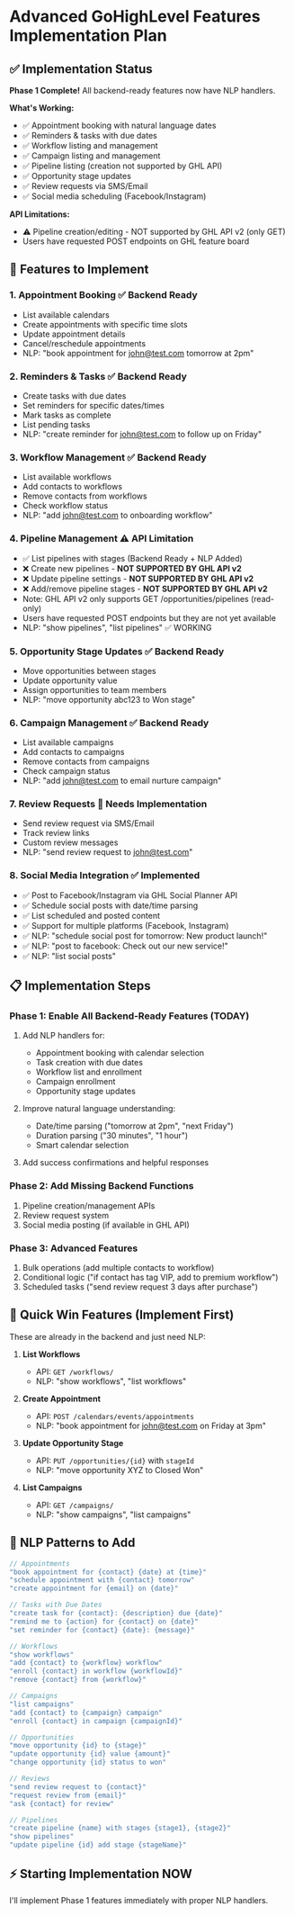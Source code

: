 # Advanced GoHighLevel Features Implementation Plan

## ✅ Implementation Status

**Phase 1 Complete!** All backend-ready features now have NLP handlers.

**What's Working:**
- ✅ Appointment booking with natural language dates
- ✅ Reminders & tasks with due dates
- ✅ Workflow listing and management
- ✅ Campaign listing and management
- ✅ Pipeline listing (creation not supported by GHL API)
- ✅ Opportunity stage updates
- ✅ Review requests via SMS/Email
- ✅ Social media scheduling (Facebook/Instagram)

**API Limitations:**
- ⚠️ Pipeline creation/editing - NOT supported by GHL API v2 (only GET)
- Users have requested POST endpoints on GHL feature board

## 🎯 Features to Implement

### 1. **Appointment Booking** ✅ Backend Ready
- List available calendars
- Create appointments with specific time slots
- Update appointment details
- Cancel/reschedule appointments
- NLP: "book appointment for john@test.com tomorrow at 2pm"

### 2. **Reminders & Tasks** ✅ Backend Ready
- Create tasks with due dates
- Set reminders for specific dates/times
- Mark tasks as complete
- List pending tasks
- NLP: "create reminder for john@test.com to follow up on Friday"

### 3. **Workflow Management** ✅ Backend Ready
- List available workflows
- Add contacts to workflows
- Remove contacts from workflows
- Check workflow status
- NLP: "add john@test.com to onboarding workflow"

### 4. **Pipeline Management** ⚠️ API Limitation
- ✅ List pipelines with stages (Backend Ready + NLP Added)
- ❌ Create new pipelines - **NOT SUPPORTED BY GHL API v2**
- ❌ Update pipeline settings - **NOT SUPPORTED BY GHL API v2**
- ❌ Add/remove pipeline stages - **NOT SUPPORTED BY GHL API v2**
- Note: GHL API v2 only supports GET /opportunities/pipelines (read-only)
- Users have requested POST endpoints but they are not yet available
- NLP: "show pipelines", "list pipelines" ✅ WORKING

### 5. **Opportunity Stage Updates** ✅ Backend Ready
- Move opportunities between stages
- Update opportunity value
- Assign opportunities to team members
- NLP: "move opportunity abc123 to Won stage"

### 6. **Campaign Management** ✅ Backend Ready
- List available campaigns
- Add contacts to campaigns
- Remove contacts from campaigns
- Check campaign status
- NLP: "add john@test.com to email nurture campaign"

### 7. **Review Requests** 🔨 Needs Implementation
- Send review request via SMS/Email
- Track review links
- Custom review messages
- NLP: "send review request to john@test.com"

### 8. **Social Media Integration** ✅ Implemented
- ✅ Post to Facebook/Instagram via GHL Social Planner API
- ✅ Schedule social posts with date/time parsing
- ✅ List scheduled and posted content
- ✅ Support for multiple platforms (Facebook, Instagram)
- ✅ NLP: "schedule social post for tomorrow: New product launch!"
- ✅ NLP: "post to facebook: Check out our new service!"
- ✅ NLP: "list social posts"

## 📋 Implementation Steps

### Phase 1: Enable All Backend-Ready Features (TODAY)
1. Add NLP handlers for:
   - Appointment booking with calendar selection
   - Task creation with due dates
   - Workflow list and enrollment
   - Campaign enrollment
   - Opportunity stage updates

2. Improve natural language understanding:
   - Date/time parsing ("tomorrow at 2pm", "next Friday")
   - Duration parsing ("30 minutes", "1 hour")
   - Smart calendar selection

3. Add success confirmations and helpful responses

### Phase 2: Add Missing Backend Functions
1. Pipeline creation/management APIs
2. Review request system
3. Social media posting (if available in GHL API)

### Phase 3: Advanced Features
1. Bulk operations (add multiple contacts to workflow)
2. Conditional logic ("if contact has tag VIP, add to premium workflow")
3. Scheduled tasks ("send review request 3 days after purchase")

## 🚀 Quick Win Features (Implement First)

These are already in the backend and just need NLP:

1. **List Workflows**
   - API: `GET /workflows/`
   - NLP: "show workflows", "list workflows"

2. **Create Appointment**
   - API: `POST /calendars/events/appointments`
   - NLP: "book appointment for john@test.com on Friday at 3pm"

3. **Update Opportunity Stage**
   - API: `PUT /opportunities/{id}` with `stageId`
   - NLP: "move opportunity XYZ to Closed Won"

4. **List Campaigns**
   - API: `GET /campaigns/`
   - NLP: "show campaigns", "list campaigns"

## 📝 NLP Patterns to Add

```javascript
// Appointments
"book appointment for {contact} {date} at {time}"
"schedule appointment with {contact} tomorrow"
"create appointment for {email} on {date}"

// Tasks with Due Dates
"create task for {contact}: {description} due {date}"
"remind me to {action} for {contact} on {date}"
"set reminder for {contact} {date}: {message}"

// Workflows
"show workflows"
"add {contact} to {workflow} workflow"
"enroll {contact} in workflow {workflowId}"
"remove {contact} from {workflow}"

// Campaigns
"list campaigns"
"add {contact} to {campaign} campaign"
"enroll {contact} in campaign {campaignId}"

// Opportunities
"move opportunity {id} to {stage}"
"update opportunity {id} value {amount}"
"change opportunity {id} status to won"

// Reviews
"send review request to {contact}"
"request review from {email}"
"ask {contact} for review"

// Pipelines
"create pipeline {name} with stages {stage1}, {stage2}"
"show pipelines"
"update pipeline {id} add stage {stageName}"
```

## ⚡ Starting Implementation NOW

I'll implement Phase 1 features immediately with proper NLP handlers.
